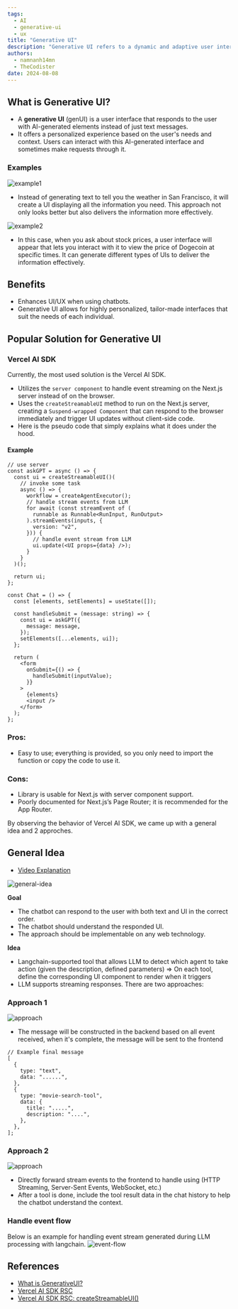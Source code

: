 ```yaml
---
tags: 
  - AI
  - generative-ui
  - ux
title: "Generative UI"
description: "Generative UI refers to a dynamic and adaptive user interface that is generated and adjusted in real-time by artificial intelligence (AI) to better meet user needs and preferences. Unlike static interfaces, where the layout and elements are predetermined, generative UIs leverage AI algorithms to create and modify interface components based on user interactions and contextual information."
authors:
  - namnanh14mn
  - TheCodister
date: 2024-08-08
---
```


## What is Generative UI?
- A **generative UI** (genUI) is a user interface that responds to the user with AI-generated elements instead of just text messages.
- It offers a personalized experience based on the user's needs and context. Users can interact with this AI-generated interface and sometimes make requests through it.

### Examples
![example1](assets/generative-ui-example1.webp)

- Instead of generating text to tell you the weather in San Francisco, it will create a UI displaying all the information you need. This approach not only looks better but also delivers the information more effectively.

![example2](assets/generative-ui-example2.webp)

- In this case, when you ask about stock prices, a user interface will appear that lets you interact with it to view the price of Dogecoin at specific times. It can generate different types of UIs to deliver the information effectively.

## Benefits
- Enhances UI/UX when using chatbots.
- Generative UI allows for highly personalized, tailor-made interfaces that suit the needs of each individual.

## Popular Solution for Generative UI
### Vercel AI SDK
Currently, the most used solution is the Vercel AI SDK.

- Utilizes the `server component` to handle event streaming on the Next.js server instead of on the browser.
- Uses the `createStreamableUI` method to run on the Next.js server, creating a `Suspend-wrapped Component` that can respond to the browser immediately and trigger UI updates without client-side code.
- Here is the pseudo code that simply explains what it does under the hood.

#### Example
```tsx
// use server
const askGPT = async () => {
  const ui = createStreamableUI()(
    // invoke some task
    async () => {
      workflow = createAgentExecutor();
      // handle stream events from LLM
      for await (const streamEvent of (
        runnable as Runnable<RunInput, RunOutput>
      ).streamEvents(inputs, {
        version: "v2",
      })) {
        // handle event stream from LLM
        ui.update(<UI props={data} />);
      }
    }
  )();

  return ui;
};
```

```tsx
const Chat = () => {
  const [elements, setElements] = useState([]);

  const handleSubmit = (message: string) => {
    const ui = askGPT({
      message: message,
    });
    setElements([...elements, ui]);
  };

  return (
    <form
      onSubmit={() => {
        handleSubmit(inputValue);
      }}
    >
      {elements}
      <input />
    </form>
  );
};
```

### Pros:
- Easy to use; everything is provided, so you only need to import the function or copy the code to use it.

### Cons:
- Library is usable for Next.js with server component support.
- Poorly documented for Next.js’s Page Router; it is recommended for the App Router.

By observing the behavior of Vercel AI SDK, we came up with a general idea and 2 approches.

## General Idea
- [Video Explanation](https://www.youtube.com/watch?v=d3uoLbfBPkw&t=406s)

![general-idea](assets/generative-ui-general-idea.webp)

**Goal**

- The chatbot can respond to the user with both text and UI in the correct order.
- The chatbot should understand the responded UI.
- The approach should be implementable on any web technology.

**Idea**

- Langchain-supported tool that allows LLM to detect which agent to take action (given the description, defined parameters) ⇒ On each tool, define the corresponding UI component to render when it triggers
- LLM supports streaming responses. There are two approaches:

### Approach 1
![approach](assets/generative-ui-approach-1.webp)

- The message will be constructed in the backend based on all event received, when it's complete, the message will be sent to the frontend

```tsx
// Example final message
[
  {
    type: "text",
    data: "......",
  },
  {
    type: "movie-search-tool",
    data: {
      title: ".....",
      description: "....",
    },
  },
];
```

### Approach 2
![approach](assets/generative-ui-approach-2.webp)

- Directly forward stream events to the frontend to handle using (HTTP Streaming, Server-Sent Events, WebSocket, etc.)
- After a tool is done, include the tool result data in the chat history to help the chatbot understand the context.

### Handle event flow
Below is an example for handling event stream generated during LLM processing with langchain.
![event-flow](assets/generative-ui-handle-event-flow.webp)

## References
- [What is GenerativeUI?](https://www.nngroup.com/articles/generative-ui/)
- [Vercel AI SDK RSC](https://sdk.vercel.ai/docs/reference/ai-sdk-rsc)
- [Vercel AI SDK RSC: createStreamableUI()](https://sdk.vercel.ai/docs/reference/ai-sdk-rsc/create-streamable-ui)
